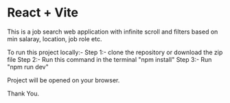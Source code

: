 # React + Vite

This is a job search web application with infinite scroll and filters based on min salaray, location, job role etc. 

To run this project locally:-
 Step 1:- clone the repository or download the zip file
 Step 2:- Run this command in the terminal "npm install"
 Step 3:- Run "npm run dev"

 Project will be opened on your browser.
 
 Thank You.
